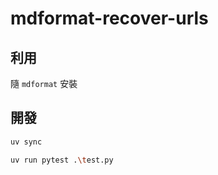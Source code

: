 # mdformat-recover-urls

## 利用

隨 `mdformat` 安裝

## 開發

```bash
uv sync

uv run pytest .\test.py
```
